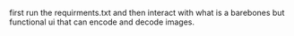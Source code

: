first run the requirments.txt and then interact with what is a barebones but functional ui that can encode and decode images.
